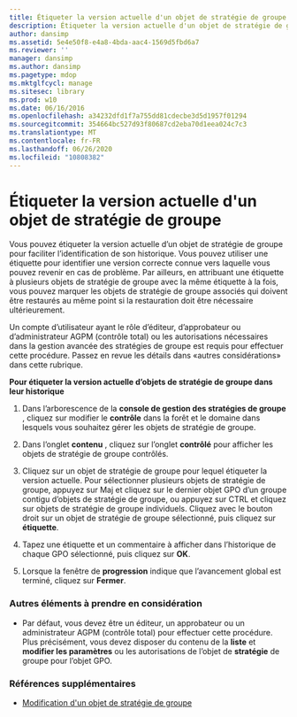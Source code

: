 ```yaml
---
title: Étiqueter la version actuelle d'un objet de stratégie de groupe
description: Étiqueter la version actuelle d'un objet de stratégie de groupe
author: dansimp
ms.assetid: 5e4e50f8-e4a8-4bda-aac4-1569d5fbd6a7
ms.reviewer: ''
manager: dansimp
ms.author: dansimp
ms.pagetype: mdop
ms.mktglfcycl: manage
ms.sitesec: library
ms.prod: w10
ms.date: 06/16/2016
ms.openlocfilehash: a34232dfd1f7a755dd81cdecbe3d5d1957f01294
ms.sourcegitcommit: 354664bc527d93f80687cd2eba70d1eea024c7c3
ms.translationtype: MT
ms.contentlocale: fr-FR
ms.lasthandoff: 06/26/2020
ms.locfileid: "10808382"
---
```

# Étiqueter la version actuelle d'un objet de stratégie de groupe


Vous pouvez étiqueter la version actuelle d’un objet de stratégie de groupe pour faciliter l’identification de son historique. Vous pouvez utiliser une étiquette pour identifier une version correcte connue vers laquelle vous pouvez revenir en cas de problème. Par ailleurs, en attribuant une étiquette à plusieurs objets de stratégie de groupe avec la même étiquette à la fois, vous pouvez marquer les objets de stratégie de groupe associés qui doivent être restaurés au même point si la restauration doit être nécessaire ultérieurement.

Un compte d’utilisateur ayant le rôle d’éditeur, d’approbateur ou d’administrateur AGPM (contrôle total) ou les autorisations nécessaires dans la gestion avancée des stratégies de groupe est requis pour effectuer cette procédure. Passez en revue les détails dans «autres considérations» dans cette rubrique.

**Pour étiqueter la version actuelle d’objets de stratégie de groupe dans leur historique**

1.  Dans l’arborescence de la **console de gestion des stratégies de groupe** , cliquez sur modifier le **contrôle** dans la forêt et le domaine dans lesquels vous souhaitez gérer les objets de stratégie de groupe.

2.  Dans l’onglet **contenu** , cliquez sur l’onglet **contrôlé** pour afficher les objets de stratégie de groupe contrôlés.

3.  Cliquez sur un objet de stratégie de groupe pour lequel étiqueter la version actuelle. Pour sélectionner plusieurs objets de stratégie de groupe, appuyez sur Maj et cliquez sur le dernier objet GPO d’un groupe contigu d’objets de stratégie de groupe, ou appuyez sur CTRL et cliquez sur objets de stratégie de groupe individuels. Cliquez avec le bouton droit sur un objet de stratégie de groupe sélectionné, puis cliquez sur **étiquette**.

4.  Tapez une étiquette et un commentaire à afficher dans l’historique de chaque GPO sélectionné, puis cliquez sur **OK**.

5.  Lorsque la fenêtre de **progression** indique que l’avancement global est terminé, cliquez sur **Fermer**.

### Autres éléments à prendre en considération

-   Par défaut, vous devez être un éditeur, un approbateur ou un administrateur AGPM (contrôle total) pour effectuer cette procédure. Plus précisément, vous devez disposer du contenu de la **liste** et **modifier les paramètres** ou les autorisations de l’objet de **stratégie** de groupe pour l’objet GPO.

### Références supplémentaires

-   [Modification d'un objet de stratégie de groupe](editing-a-gpo.md)

 

 





